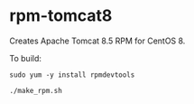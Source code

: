rpm-tomcat8
===========

Creates Apache Tomcat 8.5 RPM for CentOS 8.

To build:

`sudo yum -y install rpmdevtools`

`./make_rpm.sh`
